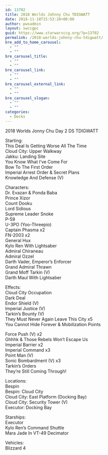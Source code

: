 ```yaml
---
id: 13702
title: 2018 Worlds Johnny Chu TDIGWATT
date: 2018-11-18T15:53:20+00:00
author: pwsadmin
layout: swccgpc
guid: https://www.starwarsccg.org/?p=13702
permalink: /2018-worlds-johnny-chu-tdigwatt/
bre_add_to_home_carousel:
  - ""
  - ""
bre_carousel_title:
  - ""
  - ""
bre_carousel_link:
  - ""
  - ""
bre_carousel_external_link:
  - ""
  - ""
bre_carousel_slogan:
  - ""
  - ""
categories:
  - Decks
---
```

2018 Worlds Jonny Chu Day 2 DS TDIGWATT

Starting:  
This Deal Is Getting Worse All The Time  
Cloud City: Upper Walkway  
Jakku: Landing Site  
You Know What I&#8217;ve Come For  
Bow To The First Order  
Imperial Arrest Order & Secret Plans  
Knowledge And Defense (V)

Characters:  
Dr. Evazan & Ponda Baba  
Prince Xizor  
Count Dooku  
Lord Sidious  
Supreme Leader Snoke  
P-59  
U-3PO (Yoo-Threepio)  
Captain Phasma x2  
FN-2003 x2  
General Hux  
Kylo Ren With Lightsaber  
Admiral Chiraneau  
Admiral Ozzel  
Darth Vader, Emperor&#8217;s Enforcer  
Grand Admiral Thrawn  
Grand Moff Tarkin (V)  
Darth Maul With Lightsaber

Effects:  
Cloud City Occupation  
Dark Deal  
Endor Shield (V)  
Imperial Justice (V)  
Tarkin&#8217;s Bounty (V)  
They Must Never Again Leave This City x5  
You Cannot Hide Forever & Mobilization Points

Force Push (V) x2  
Ghhhk & Those Rebels Won&#8217;t Escape Us  
Imperial Barrier x2  
Imperial Command x3  
Point Man (V)  
Sonic Bombardment (V) x3  
Tarkin&#8217;s Orders  
They&#8217;re Still Coming Through!

Locations:  
Bespin  
Bespin: Cloud City  
Cloud City: East Platform (Docking Bay)  
Cloud City: Security Tower (V)  
Executor: Docking Bay

Starships:  
Executor  
Kylo Ren&#8217;s Command Shuttle  
Mara Jade In VT-49 Decimator

Vehicles:  
Blizzard 4